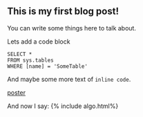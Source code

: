 ## This is my first blog post!

You can write some things here to talk about.

Lets add a code block

```tsql
SELECT *
FROM sys.tables
WHERE [name] = 'SomeTable'
```

And maybe some more text of `inline code`.

[poster](../_includes/londonposter.pdf)

And now I say: {% include algo.html%}

